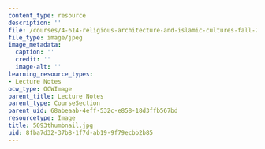 ```yaml
---
content_type: resource
description: ''
file: /courses/4-614-religious-architecture-and-islamic-cultures-fall-2002/8fba7d3237b81f7dab199f79ecbb2b85_5093thumbnail.jpg
file_type: image/jpeg
image_metadata:
  caption: ''
  credit: ''
  image-alt: ''
learning_resource_types:
- Lecture Notes
ocw_type: OCWImage
parent_title: Lecture Notes
parent_type: CourseSection
parent_uid: 68abeaab-4eff-532c-e858-18d3ffb567bd
resourcetype: Image
title: 5093thumbnail.jpg
uid: 8fba7d32-37b8-1f7d-ab19-9f79ecbb2b85
---
```

